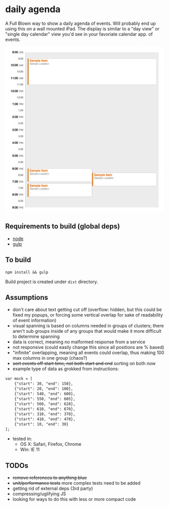 # daily agenda
A Full Blown way to show a daily agenda of events.  Will probably end up using this
on a wall mounted iPad.  The display is similar to a "day view" or "single day calendar" view
you'd see in your favoriate calendar app.
of events.

![Alt text](agenda.png "A screenshot of a rendered single day calendar")

## Requirements to build (global deps)
- [node](http://nodejs.org)
- [gulp](http://gulpjs.com)

## To build
```
npm install && gulp
```

Build project is created under `dist` directory.

## Assumptions
- don't care about text getting cut off (overflow: hidden, but this could be fixed my popups, or forcing some vertical overlap for sake of readability of event information)
- visual spanning is based on columns needed in groups of clusters; there aren't sub groups inside of any groups that would make it more difficult to determine spanning
- data is correct, meaning no malformed response from a service
- not responsive (could easily change this since all positions are % based)
- "infinite" overlapping, meaning all events could overlap, thus making 100 max columns in one group (chaos?)
- ~~sort events off start time, not both start and end~~ sorting on both now
- example type of data as grokked from instructions:
```
var mock = [
    {"start": 30, "end": 150},
    {"start": 20, "end": 100},
    {"start": 540, "end": 600},
    {"start": 550, "end": 605},
    {"start": 560, "end": 620},
    {"start": 610, "end": 670},
    {"start": 310, "end": 370},
    {"start": 410, "end": 470},
    {"start": 10, "end": 30}
];
```
- tested in:
    - OS X: Safari, Firefox, Chrome
    - Win: IE 11


## TODOs
- ~~remove references to anything blue~~
- ~~unit/performance tests~~ more complex tests need to be added
- getting rid of external deps (3rd party)
- compressing/uglifying JS
- looking for ways to do this with less or more compact code
